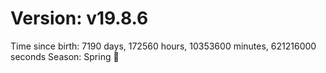 # Version: v19.8.6
Time since birth: 7190 days, 172560 hours, 10353600 minutes, 621216000 seconds
Season: Spring 🌸
